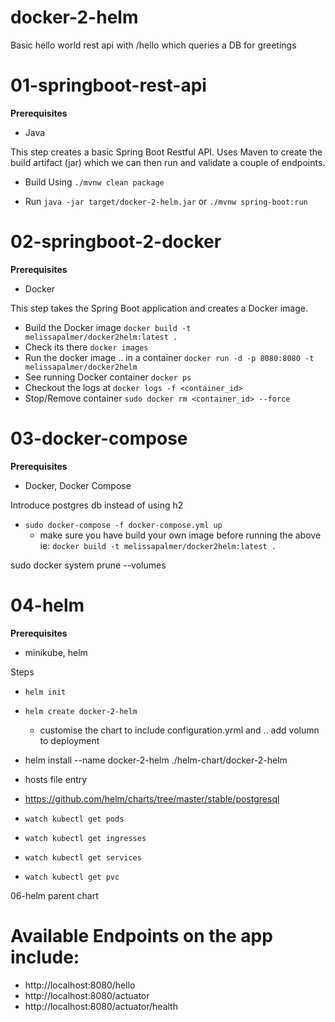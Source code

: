 # docker-2-helm
Basic hello world rest api with /hello which queries a DB for greetings

# 01-springboot-rest-api

**Prerequisites**

- Java

This step creates a basic Spring Boot Restful API. Uses Maven to create the build artifact (jar) which we can then run and validate a couple of endpoints. 

- Build Using `./mvnw clean package`

- Run `java -jar target/docker-2-helm.jar` or `./mvnw spring-boot:run`

# **02-springboot-2-docker**

**Prerequisites**

- Docker

This step takes the Spring Boot application and creates a Docker image. 

- Build the Docker image `docker build -t melissapalmer/docker2helm:latest .`
- Check its there `docker images`
- Run the docker image .. in a container `docker run -d -p 8080:8080 -t melissapalmer/docker2helm`
- See running Docker container `docker ps`
- Checkout the logs at `docker logs -f <container_id>`
- Stop/Remove container `sudo docker rm <container_id> --force`

# 03-docker-compose

**Prerequisites**

- Docker, Docker Compose

Introduce postgres db instead of using h2

- `sudo docker-compose -f docker-compose.yml up`
  - make sure you have build your own image before running the above ie: `docker build -t melissapalmer/docker2helm:latest .`

sudo docker system prune --volumes

# 04-helm

**Prerequisites**

- minikube, helm

Steps

- ```
  helm init
  ```

- `helm create docker-2-helm`

  - customise the chart to include configuration.yrml and .. add volumn to deployment

- helm install --name docker-2-helm ./helm-chart/docker-2-helm

- hosts file entry

- https://github.com/helm/charts/tree/master/stable/postgresql

- `watch kubectl get pods`
- `watch kubectl get ingresses`
- `watch kubectl get services`
- `watch kubectl get pvc`

06-helm parent chart

# Available Endpoints on the app include: 

- http://localhost:8080/hello
- http://localhost:8080/actuator
- http://localhost:8080/actuator/health

